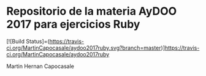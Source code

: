 Repositorio de la materia AyDOO 2017 para ejercicios Ruby 
==============================================================================

[![Build Status]=(https://travis-ci.org/MartinCapocasale/aydoo2017ruby.svg?branch=master)]https://travis-ci.org/MartinCapocasale/aydoo2017ruby

Martin Hernan Capocasale
